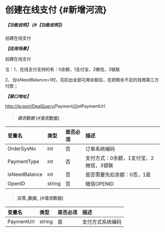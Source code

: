 # 创建在线支付 {#新增河流}

##### _【功能说明】_ {#【功能说明】}

创建在线支付

_**【应用场景】**_

创建在线支付

注：1、在线支付支持的有：0余额，1支付宝，2微信，3银联

2、当IsNeedBalance=1时，先扣出全部可用余额后，在把剩余不足的钱用第三方付款；

_**【接口地址】**_

[http://ip:port/DealQuery/](http://ip:port/HMAction/River/AddRiver)Payment[/G](http://ip:port/HMAction/River/AddRiver)etPaymentUrl

> #### _请求数据_ {#请求数据}

| 变量名 | 类型 | 是否必须 | 描述 |
| :--- | :--- | :--- | :--- |
| OrderSysNo | int | 否 | 订单系统编码 |
| PaymentType | int | 否 | 支付方式：0余额，1支付宝，2微信，3银联 |
| IsNeedBalance | int | 否 | 是否需要先扣余额：0否，1是 |
| OpenID | string | 否 | 微信OPENID |

> #### 应答_数据_ {#请求数据}

| 变量名 | 类型 | 是否必须 | 描述 |
| :--- | :--- | :--- | :--- |
| PaymentUrl | string | 是 | 支付方式系统编码 |



